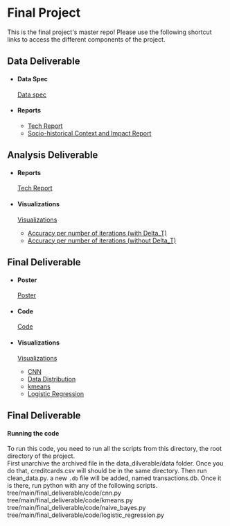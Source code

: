 # Final Project
This is the final project's master repo! Please use the following shortcut links to access the different components of the project.

## Data Deliverable ##

- #### Data Spec ####
  [Data spec](data_deliverable/data/)

- #### Reports ####
  - [Tech Report](data_deliverable/reports/tech_report/)
  - [Socio-historical Context and Impact Report](data_deliverable/reports/social_impact_report)


## Analysis Deliverable ##

- #### Reports ####
  [Tech Report](analysis_deliverable/tech_report/)

- #### Visualizations ####

  [Visualizations](analysis_deliverable/visualizations)
  - [Accuracy per number of iterations (with Delta_T)](analysis_deliverable/visualizations/with_time_accuracy_plot.png)
  - [Accuracy per number of iterations (without Delta_T)](analysis_deliverable/visualizations/without_time_acc_plot.png)


## Final Deliverable ##

- #### Poster ####
  [Poster](final_deliverable/poster/poster.pdf)

- #### Code ####
  [Code](final_deliverable/code/)

- #### Visualizations ####

  [Visualizations](final_deliverable/visualizations)
  - [CNN](final_deliverable/visualizations/cnn)
  - [Data Distribution](final_deliverable/visualizations/data_distribution)
  - [kmeans](final_deliverable/visualizations/kmeans)
  - [Logistic Regression](final_deliverable/visualizations/logistic_regression)



## Final Deliverable ##

#### Running the code ####

To run this code, you need to run all the scripts from this directory, the root directory of the project.  
First unarchive the archived file in the data_dilverable/data folder. Once you do that, creditcards.csv will should be in the same directory. Then run clean_data.py. a new `.db` file will be added, named transactions.db. Once it is there, run python with any of the following scripts.  
tree/main/final_deliverable/code/cnn.py  
tree/main/final_deliverable/code/kmeans.py  
tree/main/final_deliverable/code/naive_bayes.py  
tree/main/final_deliverable/code/logistic_regression.py  


